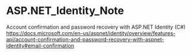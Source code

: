 # ASP.NET_Identity_Note


Account confirmation and password recovery with ASP.NET Identity (C#)
https://docs.microsoft.com/en-us/aspnet/identity/overview/features-api/account-confirmation-and-password-recovery-with-aspnet-identity#email-confirmation
